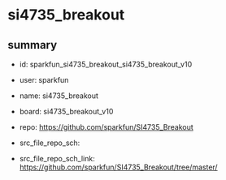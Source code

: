 # si4735_breakout
 
## summary 
* id: sparkfun_si4735_breakout_si4735_breakout_v10
* user: sparkfun
* name: si4735_breakout
* board: si4735_breakout_v10
* repo: https://github.com/sparkfun/SI4735_Breakout



* src_file_repo_sch: 
* src_file_repo_sch_link: https://github.com/sparkfun/SI4735_Breakout/tree/master/




